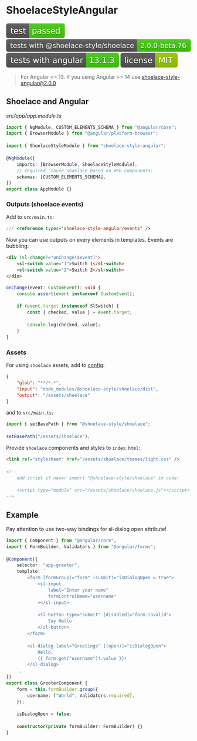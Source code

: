 # ShoelaceStyleAngular

![test: passed](https://raw.githubusercontent.com/PavelDymkov/shoelace-style-angular/version-1/badges/test.svg)
![tests with @shoelace-style/shoelace: 2.0.0-beta.76](https://raw.githubusercontent.com/PavelDymkov/shoelace-style-angular/version-1/badges/shoelace-version.svg)
![tests with angular: 13.1.3](https://raw.githubusercontent.com/PavelDymkov/shoelace-style-angular/version-1/badges/ng-version.svg)
![license: MIT](https://raw.githubusercontent.com/PavelDymkov/shoelace-style-angular/version-1/badges/license.svg)

> For Angular <= 13. If you using Angular >= 14 use shoelace-style-angular@2.0.0

## Shoelace and Angular

_src/app/app.module.ts_

```ts
import { NgModule, CUSTOM_ELEMENTS_SCHEMA } from "@angular/core";
import { BrowserModule } from "@angular/platform-browser";

import { ShoelaceStyleModule } from "shoelace-style-angular";

@NgModule({
    imports: [BrowserModule, ShoelaceStyleModule],
    // required 'cause shoelace based on Web Components:
    schemas: [CUSTOM_ELEMENTS_SCHEMA],
})
export class AppModule {}
```

### Outputs (shoelace events)

Add to `src/main.ts`:

```ts
/// <reference types="shoelace-style-angular/events" />
```

Now you can use outputs on every elements in templates. Events are bubbling:

```html
<div (sl-change)="onChange($event)">
    <sl-switch value="1">Switch 1</sl-switch>
    <sl-switch value="2">Switch 2</sl-switch>
</div>
```

```ts
onChange(event: CustomEvent): void {
    console.assert(event instanceof CustomEvent);

    if (event.target instanceof SlSwitch) {
        const { checked, value } = event.target;

        console.log(checked, value);
    }
}
```

### Assets

For using `shoelace` assets, add to [config](https://angular.io/guide/workspace-config#asset-config):

```json
{
    "glob": "**/*.*",
    "input": "node_modules/@shoelace-style/shoelace/dist",
    "output": "/assets/shoelace"
}
```

and to `src/main.ts`:

```ts
import { setBasePath } from "@shoelace-style/shoelace";

setBasePath("/assets/shoelace");
```

Provide `shoelace` components and styles to `index.html`:

```html
<link rel="stylesheet" href="/assets/shoelace/themes/light.css" />

<!--
    add script if never import "@shoelace-style/shoelace" in code:

    <script type="module" src="/assets/shoelace/shoelace.js"></script>
-->
```

## Example

Pay attention to use two-way bindings for sl-dialog open attribute!

```ts
import { Component } from "@angular/core";
import { FormBuilder, Validators } from "@angular/forms";

@Component({
    selector: "app-greeter",
    template: `
        <form [formGroup]="form" (submit)="isDialogOpen = true">
            <sl-input
                label="Enter your name"
                formControlName="username"
            ></sl-input>

            <sl-button type="submit" [disabled]="form.invalid">
                Say Hello
            </sl-button>
        </form>

        <sl-dialog label="Greetings" [(open)]="isDialogOpen">
            Hello,
            {{ form.get("username")!.value }}!
        </sl-dialog>
    `,
})
export class GreeterComponent {
    form = this.formBuilder.group({
        username: ["World", Validators.required],
    });

    isDialogOpen = false;

    constructor(private formBuilder: FormBuilder) {}
}
```
